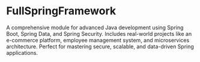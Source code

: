 # FullSpringFramework
A comprehensive module for advanced Java development using Spring Boot, Spring Data, and Spring Security. Includes real-world projects like an e-commerce platform, employee management system, and microservices architecture. Perfect for mastering secure, scalable, and data-driven Spring applications.

